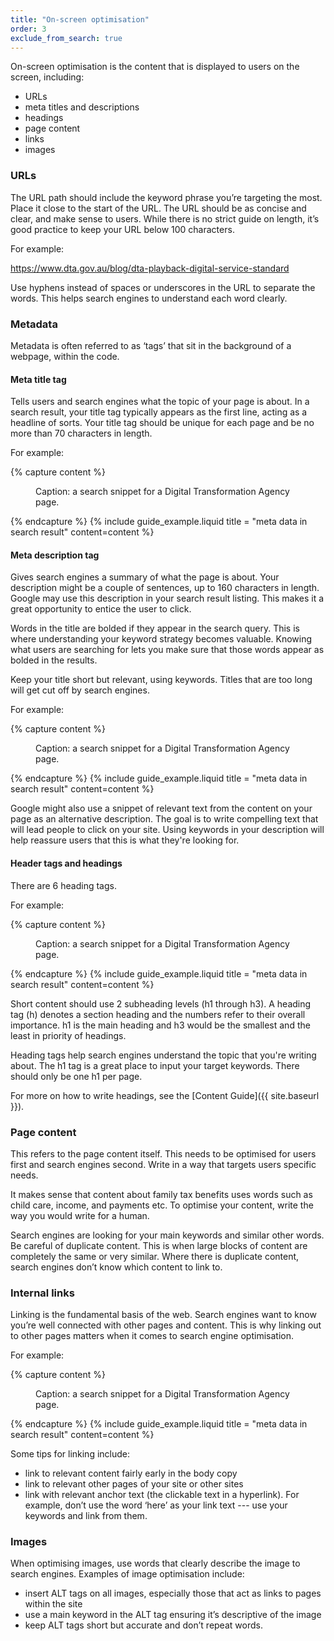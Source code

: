 ```yaml
---
title: "On-screen optimisation"
order: 3
exclude_from_search: true
---
```


On-screen optimisation is the content that is displayed to users on the screen, including: 
- URLs
- meta titles and descriptions
- headings
- page content
- links
- images

### URLs

The URL path should include the keyword phrase you’re targeting the most. Place it close to the start of the URL. The URL should be as concise and clear, and make sense to users. While there is no strict guide on length, it’s good practice to keep your URL below 100 characters. 

For example:

https://www.dta.gov.au/blog/dta-playback-digital-service-standard

Use hyphens instead of spaces or underscores in the URL to separate the words. This helps search engines to understand each word clearly.

### Metadata

Metadata is often referred to as ‘tags’ that sit in the background of a webpage, within the code.

#### Meta title tag

Tells users and search engines what the topic of your page is about. In a search result, your title tag typically appears as the first line, acting as a headline of sorts. Your title tag should be unique for each page and be no more than 70 characters in length.

For example:

{% capture content %}
<figure>
  <img src='{{site.baseurl}}/assets/seo-metatitle.png' alt='' />
  <figcaption>Caption: a search snippet for a Digital Transformation Agency page.</figcaption>
</figure>
{% endcapture %}
{% include guide_example.liquid
  title = "meta data in search result"
  content=content
%}

#### Meta description tag

Gives search engines a summary of what the page is about. Your description might be a couple of sentences, up to 160 characters in length. Google may use this description in your search result listing. This makes it a great opportunity to entice the user to click. 

Words in the title are bolded if they appear in the search query. This is where understanding your keyword strategy becomes valuable. Knowing what users are searching for lets you make sure that those words appear as bolded in the results.

Keep your title short but relevant, using keywords. Titles that are too long will get cut off by search engines.

For example: 

{% capture content %}
<figure>
  <img src='{{site.baseurl}}/assets/seo-metadescription.png' alt='' />
  <figcaption>Caption: a search snippet for a Digital Transformation Agency page.</figcaption>
</figure>
{% endcapture %}
{% include guide_example.liquid
  title = "meta data in search result"
  content=content
%}

Google might also use a snippet of relevant text from the content on your page as an alternative description. 
The goal is to write compelling text that will lead people to click on your site. Using keywords in your description will help reassure users that this is what they're looking for. 

#### Header tags and headings

There are 6 heading tags.

For example:

{% capture content %}
<figure>
  <img src='{{site.baseurl}}/assets/seo-headings.png' alt='' />
  <figcaption>Caption: a search snippet for a Digital Transformation Agency page.</figcaption>
</figure>
{% endcapture %}
{% include guide_example.liquid
  title = "meta data in search result"
  content=content
%}

Short content should use 2 subheading levels (h1 through h3). A heading tag (h) denotes a section heading and the numbers refer to their overall importance. h1 is the main heading and h3 would be the smallest and the least in priority of headings.

Heading tags help search engines understand the topic that you're writing about. The h1 tag is a great place to input your target keywords. There should only be one h1 per page.

For more on how to write headings, see the [Content Guide]({{ site.baseurl }}).

### Page content

This refers to the page content itself. This needs to be optimised for users first and search engines second. Write in a way that targets users specific needs.

It makes sense that content about family tax benefits uses words such as child care, income, and payments etc. To optimise your content, write the way you would write for a human.

Search engines are looking for your main keywords and similar other words. Be careful of duplicate content. This is when large blocks of content are completely the same or very similar. Where there is duplicate content, search engines don’t know which content to link to.

### Internal links

Linking is the fundamental basis of the web. Search engines want to know you’re well connected with other pages and content. This is why linking out to other pages matters when it comes to search engine optimisation. 

For example:

{% capture content %}
<figure>
  <img src='{{site.baseurl}}/assets/seo-links.png' alt='' />
  <figcaption>Caption: a search snippet for a Digital Transformation Agency page.</figcaption>
</figure>
{% endcapture %}
{% include guide_example.liquid
  title = "meta data in search result"
  content=content
%}

Some tips for linking include:

- link to relevant content fairly early in the body copy
- link to relevant other pages of your site or other sites
- link with relevant anchor text (the clickable text in a hyperlink). For example, don’t use the word ‘here’ as your link text --- use your keywords and link from them.

### Images

When optimising images, use words that clearly describe the image to search engines. Examples of image optimisation include:

- insert ALT tags on all images, especially those that act as links to pages within the site
- use a main keyword in the ALT tag ensuring it’s descriptive of the image
- keep ALT tags short but accurate and don’t repeat words.

